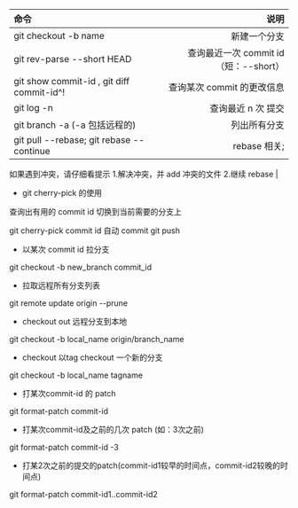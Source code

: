 | 命令      |     说明 |
| :-------- | --------:|
| git checkout -b name   |   新建一个分支|
| git rev-parse --short HEAD  |  查询最近一次 commit id （短：--short）|
| git show commit-id , git diff commit-id^! |  查询某次 commit 的更改信息|
|git log -n| 查询最近 n 次 提交|
|git branch -a (-a 包括远程的)| 列出所有分支|
|git pull --rebase; git rebase --continue| rebase 相关; 
如果遇到冲突，请仔细看提示
1.解决冲突，并 add 冲突的文件
2.继续 rebase |

* git cherry-pick 的使用

查询出有用的 commit id
切换到当前需要的分支上

git cherry-pick commit id  自动 commit 
git push 

* 以某次 commit id 拉分支

git checkout -b new_branch commit_id

* 拉取远程所有分支列表

git remote update origin --prune

* checkout out 远程分支到本地

git checkout -b local_name origin/branch_name

* checkout 以tag checkout 一个新的分支

git checkout -b local_name tagname

* 打某次commit-id 的 patch

git format-patch commit-id

* 打某次commit-id及之前的几次 patch (如：3次之前)

git format-patch commit-id -3     

* 打某2次之前的提交的patch(commit-id1较早的时间点，commit-id2较晚的时间点)

git format-patch commit-id1..commit-id2


